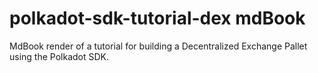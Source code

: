 # polkadot-sdk-tutorial-dex mdBook

MdBook render of a tutorial for building a Decentralized Exchange Pallet using the Polkadot SDK.
